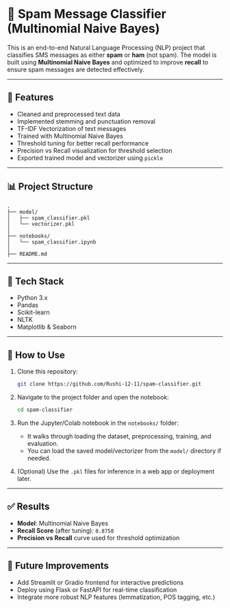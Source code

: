 # 📩 Spam Message Classifier (Multinomial Naive Bayes)

This is an end-to-end Natural Language Processing (NLP) project that classifies SMS messages as either **spam** or **ham** (not spam). The model is built using **Multinomial Naive Bayes** and optimized to improve **recall** to ensure spam messages are detected effectively.

---

## 🧠 Features

- Cleaned and preprocessed text data
- Implemented stemming and punctuation removal
- TF-IDF Vectorization of text messages
- Trained with Multinomial Naive Bayes
- Threshold tuning for better recall performance
- Precision vs Recall visualization for threshold selection
- Exported trained model and vectorizer using `pickle`

---

## 📊 Project Structure

```
.
├── model/
│   ├── spam_classifier.pkl
│   └── vectorizer.pkl
│
├── notebooks/
│   └── spam_classifier.ipynb
│
├── README.md
```

---

## 🔧 Tech Stack

- Python 3.x
- Pandas
- Scikit-learn
- NLTK
- Matplotlib & Seaborn

---

## 🚀 How to Use

1. Clone this repository:
   ```bash
   git clone https://github.com/Rushi-12-11/spam-classifier.git
   ```

2. Navigate to the project folder and open the notebook:
   ```bash
   cd spam-classifier
   ```

3. Run the Jupyter/Colab notebook in the `notebooks/` folder:
   - It walks through loading the dataset, preprocessing, training, and evaluation.
   - You can load the saved model/vectorizer from the `model/` directory if needed.

4. (Optional) Use the `.pkl` files for inference in a web app or deployment later.

---

## ✅ Results

- **Model**: Multinomial Naive Bayes
- **Recall Score** (after tuning): `0.8758`
- **Precision vs Recall** curve used for threshold optimization

---

## 🚧 Future Improvements

- Add Streamlit or Gradio frontend for interactive predictions
- Deploy using Flask or FastAPI for real-time classification
- Integrate more robust NLP features (lemmatization, POS tagging, etc.)
